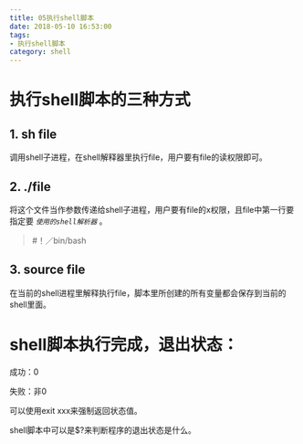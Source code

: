 ```yaml
---
title: 05执行shell脚本
date: 2018-05-10 16:53:00
tags:
- 执行shell脚本
category: shell
---
```

# 执行shell脚本的三种方式
## 1. sh  file
调用shell子进程，在shell解释器里执行file，用户要有file的读权限即可。

## 2. ./file  
将这个文件当作参数传递给shell子进程，用户要有file的x权限，且file中第一行要指定要 *`使用的shell解析器`* 。
>#！／bin/bash

## 3. source file
在当前的shell进程里解释执行file，脚本里所创建的所有变量都会保存到当前的shell里面。  
# shell脚本执行完成，退出状态：
成功：0

失败：非0

可以使用exit  xxx来强制返回状态值。

shell脚本中可以是$?来判断程序的退出状态是什么。